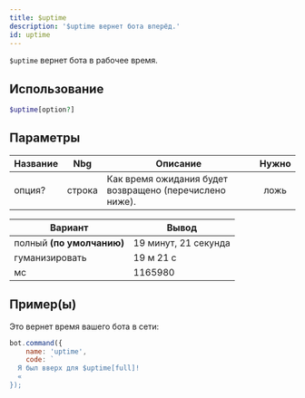 ```yaml
---
title: $uptime
description: '$uptime вернет бота вперёд.'
id: uptime
---
```


`$uptime` вернет бота в рабочее время.

## Использование

```php
$uptime[option?]
```

## Параметры

| Название | Nbg    | Описание                                                | Нужно |
| -------- | ------ | ------------------------------------------------------- |:-----:|
| опция?   | строка | Как время ожидания будет возвращено (перечислено ниже). | ложь  |

| Вариант                   | Вывод                |
| ------------------------- | -------------------- |
| полный **(по умолчанию)** | 19 минут, 21 секунда |
| гуманизировать            | 19 м 21 с            |
| мс                        | 1165980              |

## Пример(ы)

Это вернет время вашего бота в сети:

```javascript
bot.command({
    name: 'uptime',
    code: `
  Я был вверх для $uptime[full]!
  «
});
```
